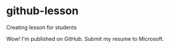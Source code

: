# github-lesson
Creating lesson for students

Wow!  I'm published on GitHub. Submit my resume to Microsoft.
